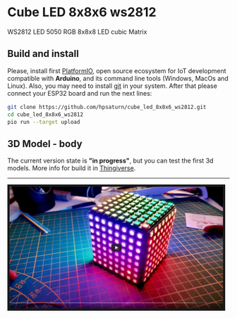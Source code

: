 # Cube LED 8x8x6 ws2812

WS2812 LED 5050 RGB 8x8x8 LED cubic Matrix

## Build and install

Please, install first [PlatformIO](http://platformio.org/), open source ecosystem for IoT development compatible with **Arduino**, and its command line tools (Windows, MacOs and Linux). Also, you may need to install [git](http://git-scm.com/) in your system. After that please connect your ESP32 board and run the next lines:

``` bash
git clone https://github.com/hpsaturn/cube_led_8x8x6_ws2812.git
cd cube_led_8x8x6_ws2812 
pio run --target upload
```

## 3D Model - body

The current version state is **"in progress"**, but you can test the first 3d models. More info for build it in [Thingiverse](https://www.thingiverse.com/hpsaturn/about).

---

<a href="https://youtu.be/KPNUmPd9I_Y" target="_blank"><img src="https://github.com/hpsaturn/cube_led_8x8x6_ws2812/blob/master/photos/youtube.jpg" alt="3D Cube LED 8x8x6" width="484" border="5" /></a>




